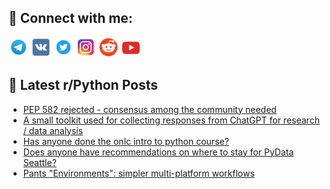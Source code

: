 ## 🔎 Connect with me:
[<img src="https://github.com/bullbesh/bullbesh/blob/main/images/Telegram.png" width="32" height="32" />](https://t.me/bullbesh)
[<img src="https://github.com/bullbesh/bullbesh/blob/main/images/VK.png" width="32" height="32" />](https://vk.com/bullbesh)
[<img src="https://github.com/bullbesh/bullbesh/blob/main/images/Twitter.png" width="32" height="32" />](https://twitter.com/bullbesh1)
[<img src="https://github.com/bullbesh/bullbesh/blob/main/images/Instagram.png" width="32" height="32" />](https://www.instagram.com/bullbesh)
[<img src="https://github.com/bullbesh/bullbesh/blob/main/images/Reddit.png" width="32" height="32" />](https://www.reddit.com/user/bullbesh)
[<img src="https://github.com/bullbesh/bullbesh/blob/main/images/YouTube.png" width="32" height="32" />](https://www.youtube.com/channel/UCtfjRs6uzgq5mfm8S06WTcg)

## 📕 Latest r/Python Posts
<!-- BLOG-POST-LIST:START -->
- [PEP 582 rejected - consensus among the community needed](https://www.reddit.com/r/Python/comments/12552g8/pep_582_rejected_consensus_among_the_community/)
- [A small toolkit used for collecting responses from ChatGPT for research / data analysis](https://www.reddit.com/r/Python/comments/1253p23/a_small_toolkit_used_for_collecting_responses/)
- [Has anyone done the onlc intro to python course?](https://www.reddit.com/r/Python/comments/124zo2u/has_anyone_done_the_onlc_intro_to_python_course/)
- [Does anyone have recommendations on where to stay for PyData Seattle?](https://www.reddit.com/r/Python/comments/124zl74/does_anyone_have_recommendations_on_where_to_stay/)
- [Pants &quot;Environments&quot;: simpler multi-platform workflows](https://www.reddit.com/r/Python/comments/124yazu/pants_environments_simpler_multiplatform_workflows/)
<!-- BLOG-POST-LIST:END -->
